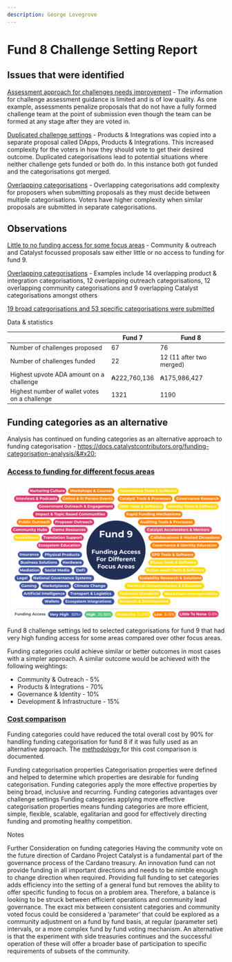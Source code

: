 ```yaml
---
description: George Lovegrove
---
```


# Fund 8 Challenge Setting Report

## Issues that were identified&#x20;

[Assessment approach for challenges needs improvement](https://docs.catalystcontributors.org/funding-categorisation-analysis/challenge-settings/challenge-setting-assessment-issues) - The information for challenge assessment guidance is limited and is of low quality. As one example, assessments penalize proposals that do not have a fully formed challenge team at the point of submission even though the team can be formed at any stage after they are voted in.&#x20;

[Duplicated challenge settings](https://docs.google.com/spreadsheets/d/15ELXp81NfvXHgrerTbuIofZOXBsdjocN1YgBK0gPP3E/edit#gid=894583832) - Products & Integrations was copied into a separate proposal called DApps, Products & Integrations. This increased complexity for the voters in how they should vote to get their desired outcome. Duplicated categorisations lead to potential situations where neither challenge gets funded or both do. In this instance both got funded and the categorisations got merged.&#x20;

[Overlapping categorisations](https://docs.catalystcontributors.org/funding-categorisation-analysis/historical-analysis-and-comparisons/categorisation-setting-observations/fund-8) - Overlapping categorisations add complexity for proposers when submitting proposals as they must decide between multiple categorisations. Voters have higher complexity when similar proposals are submitted in separate categorisations.&#x20;

## Observations

[Little to no funding access for some focus areas](https://docs.catalystcontributors.org/funding-categorisation-analysis/historical-analysis-and-comparisons/funding-access-for-each-focus-area/fund-9) - Community & outreach and Catalyst focussed proposals saw either little or no access to funding for fund 9.&#x20;

[Overlapping categorisations](https://docs.catalystcontributors.org/funding-categorisation-analysis/historical-analysis-and-comparisons/categorisation-setting-observations/fund-8) - Examples include 14 overlapping product & integration categorisations, 12 overlapping outreach categorisations, 12 overlapping community categorisations and 9 overlapping Catalyst categorisations amongst others&#x20;

[19 broad categorisations and 53 specific categorisations were submitted](https://docs.catalystcontributors.org/funding-categorisation-analysis/historical-analysis-and-comparisons/categorisation-setting-observations/fund-8)&#x20;

Data & statistics

|                                               | Fund 7       | Fund 8                    |
| --------------------------------------------- | ------------ | ------------------------- |
| Number of challenges proposed                 | 67           | 76                        |
| Number of challenges funded                   | 22           | 12 (11 after two merged)  |
| Highest upvote ADA amount on a challenge      | ₳222,760,136 | ₳175,986,427              |
| Highest number of wallet votes on a challenge | 1321         | 1190                      |

## Funding categories as an alternative&#x20;

Analysis has continued on funding categories as an alternative approach to funding categorisation - https://docs.catalystcontributors.org/funding-categorisation-analysis/&#x20;

### [Access to funding for different focus areas](https://docs.catalystcontributors.org/funding-categorisation-analysis/historical-analysis-and-comparisons/funding-access-for-each-focus-area/fund-9)&#x20;

![](../.gitbook/assets/fund-9-funding-access.png)

Fund 8 challenge settings led to selected categorisations for fund 9 that had very high funding access for some areas compared over other focus areas.

Funding categories could achieve similar or better outcomes in most cases with a simpler approach. A similar outcome would be achieved with the following weightings:&#x20;

- Community & Outreach - 5%&#x20;
- Products & Integrations - 70%&#x20;
- Governance & Identity - 10%&#x20;
- Development & Infrastructure - 15%

### [Cost comparison](https://docs.catalystcontributors.org/funding-categorisation-analysis/historical-analysis-and-comparisons/categorisation-overall-cost-comparison)&#x20;

Funding categories could have reduced the total overall cost by 90% for handling funding categorisation for fund 8 if it was fully used as an alternative approach. The [methodology ](https://docs.catalystcontributors.org/funding-categorisation-analysis/historical-analysis-and-comparisons/categorisation-overall-cost-comparison/methodology-and-data)for this cost comparison is documented.

Funding categorisation properties Categorisation properties were defined and helped to determine which properties are desirable for funding categorisation. Funding categories apply the more effective properties by being broad, inclusive and recurring. Funding categories advantages over challenge settings Funding categories applying more effective categorisation properties means funding categories are more efficient, simple, flexible, scalable, egalitarian and good for effectively directing funding and promoting healthy competition.

Notes

Further Consideration on funding categories Having the community vote on the future direction of Cardano Project Catalyst is a fundamental part of the governance process of the Cardano treasury. An innovation fund can not provide funding in all important directions and needs to be nimble enough to change direction when required. Providing full funding to set categories adds efficiency into the setting of a general fund but removes the ability to offer specific funding to focus on a problem area. Therefore, a balance is looking to be struck between efficient operations and community lead governance. The exact mix between consistent categories and community voted focus could be considered a ‘parameter’ that could be explored as a community adjustment on a fund by fund basis, at regular (parameter set) intervals, or a more complex fund by fund voting mechanism. An alternative is that the experiment with side treasuries continues and the successful operation of these will offer a broader base of participation to specific requirements of subsets of the community.
